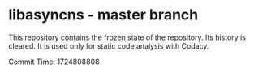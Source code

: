 # libasyncns - master branch

This repository contains the frozen state of the repository.
Its history is cleared. It is used only for static code
analysis with Codacy.

Commit Time: 1724808808